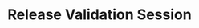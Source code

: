 ---
title: Release Validation Session
type: endpoint
category: 639ba2628407100061f5faac
slug: release-validation-session
parentDoc: 639ba2658407100061f5faae
hidden: false
order: 17
---